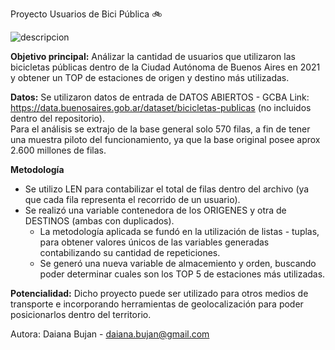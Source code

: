 Proyecto Usuarios de Bici Pública  :bike:
 
![descripcion](https://www.buenosaires.gob.ar/sites/gcaba/files/styles/interna_noticia/public/field/image/200_km_red_de_ciclovias_y_bicisendas_caba_2_1.jpg?itok=dwlD2rwy)


**Objetivo principal:**
Análizar la cantidad de usuarios que utilizaron las bicicletas públicas dentro de la Ciudad Autónoma de Buenos Aires en 2021 y obtener un TOP de estaciones de origen y destino más utilizadas.


**Datos:**
Se utilizaron datos de entrada de DATOS ABIERTOS -  GCBA Link: https://data.buenosaires.gob.ar/dataset/bicicletas-publicas (no incluidos dentro del repositorio).         
Para el análisis se extrajo de la base general solo 570 filas, a fin de tener una muestra piloto del funcionamiento, ya que la base original posee aprox 2.600 millones de filas.


**Metodología**
- Se utilizo LEN para contabilizar el total de filas dentro del archivo (ya que cada fila representa el recorrido de un usuario).                                         
- Se realizó una variable contenedora de los ORIGENES y otra de DESTINOS (ambas con duplicados).                                                                         
  - La metodología aplicada se fundó en la utilización de listas - tuplas, para obtener valores únicos de las variables generadas contabilizando su cantidad de repeticiones.
  - Se generó una nueva variable de almacemiento y orden, buscando poder determinar cuales son los TOP 5 de estaciones más utilizadas.
 
**Potencialidad:**
Dicho proyecto puede ser utilizado para otros medios de transporte e incorporando herramientas de geolocalización para poder posicionarlos dentro del territorio.

Autora: Daiana Bujan - daiana.bujan@gmail.com 

